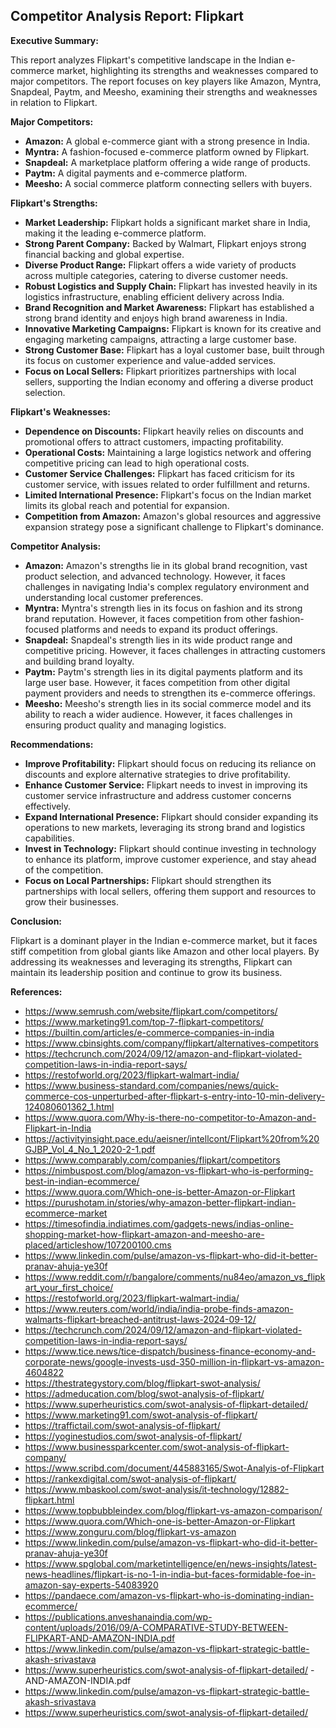 ## Competitor Analysis Report: Flipkart

**Executive Summary:**

This report analyzes Flipkart's competitive landscape in the Indian e-commerce market, highlighting its strengths and weaknesses compared to major competitors. The report focuses on key players like Amazon, Myntra, Snapdeal, Paytm, and Meesho, examining their strengths and weaknesses in relation to Flipkart.

**Major Competitors:**

* **Amazon:** A global e-commerce giant with a strong presence in India.
* **Myntra:** A fashion-focused e-commerce platform owned by Flipkart.
* **Snapdeal:** A marketplace platform offering a wide range of products.
* **Paytm:** A digital payments and e-commerce platform.
* **Meesho:** A social commerce platform connecting sellers with buyers.

**Flipkart's Strengths:**

* **Market Leadership:** Flipkart holds a significant market share in India, making it the leading e-commerce platform.
* **Strong Parent Company:** Backed by Walmart, Flipkart enjoys strong financial backing and global expertise.
* **Diverse Product Range:** Flipkart offers a wide variety of products across multiple categories, catering to diverse customer needs.
* **Robust Logistics and Supply Chain:** Flipkart has invested heavily in its logistics infrastructure, enabling efficient delivery across India.
* **Brand Recognition and Market Awareness:** Flipkart has established a strong brand identity and enjoys high brand awareness in India.
* **Innovative Marketing Campaigns:** Flipkart is known for its creative and engaging marketing campaigns, attracting a large customer base.
* **Strong Customer Base:** Flipkart has a loyal customer base, built through its focus on customer experience and value-added services.
* **Focus on Local Sellers:** Flipkart prioritizes partnerships with local sellers, supporting the Indian economy and offering a diverse product selection.

**Flipkart's Weaknesses:**

* **Dependence on Discounts:** Flipkart heavily relies on discounts and promotional offers to attract customers, impacting profitability.
* **Operational Costs:** Maintaining a large logistics network and offering competitive pricing can lead to high operational costs.
* **Customer Service Challenges:** Flipkart has faced criticism for its customer service, with issues related to order fulfillment and returns.
* **Limited International Presence:** Flipkart's focus on the Indian market limits its global reach and potential for expansion.
* **Competition from Amazon:** Amazon's global resources and aggressive expansion strategy pose a significant challenge to Flipkart's dominance.

**Competitor Analysis:**

* **Amazon:** Amazon's strengths lie in its global brand recognition, vast product selection, and advanced technology. However, it faces challenges in navigating India's complex regulatory environment and understanding local customer preferences.
* **Myntra:** Myntra's strength lies in its focus on fashion and its strong brand reputation. However, it faces competition from other fashion-focused platforms and needs to expand its product offerings.
* **Snapdeal:** Snapdeal's strength lies in its wide product range and competitive pricing. However, it faces challenges in attracting customers and building brand loyalty.
* **Paytm:** Paytm's strength lies in its digital payments platform and its large user base. However, it faces competition from other digital payment providers and needs to strengthen its e-commerce offerings.
* **Meesho:** Meesho's strength lies in its social commerce model and its ability to reach a wider audience. However, it faces challenges in ensuring product quality and managing logistics.

**Recommendations:**

* **Improve Profitability:** Flipkart should focus on reducing its reliance on discounts and explore alternative strategies to drive profitability.
* **Enhance Customer Service:** Flipkart needs to invest in improving its customer service infrastructure and address customer concerns effectively.
* **Expand International Presence:** Flipkart should consider expanding its operations to new markets, leveraging its strong brand and logistics capabilities.
* **Invest in Technology:** Flipkart should continue investing in technology to enhance its platform, improve customer experience, and stay ahead of the competition.
* **Focus on Local Partnerships:** Flipkart should strengthen its partnerships with local sellers, offering them support and resources to grow their businesses.

**Conclusion:**

Flipkart is a dominant player in the Indian e-commerce market, but it faces stiff competition from global giants like Amazon and other local players. By addressing its weaknesses and leveraging its strengths, Flipkart can maintain its leadership position and continue to grow its business.

**References:**

* https://www.semrush.com/website/flipkart.com/competitors/
* https://www.marketing91.com/top-7-flipkart-competitors/
* https://builtin.com/articles/e-commerce-companies-in-india
* https://www.cbinsights.com/company/flipkart/alternatives-competitors
* https://techcrunch.com/2024/09/12/amazon-and-flipkart-violated-competition-laws-in-india-report-says/
* https://restofworld.org/2023/flipkart-walmart-india/
* https://www.business-standard.com/companies/news/quick-commerce-cos-unperturbed-after-flipkart-s-entry-into-10-min-delivery-124080601362_1.html
* https://www.quora.com/Why-is-there-no-competitor-to-Amazon-and-Flipkart-in-India
* https://activityinsight.pace.edu/aeisner/intellcont/Flipkart%20from%20GJBP_Vol_4_No_1_2020-2-1.pdf
* https://www.comparably.com/companies/flipkart/competitors
* https://nimbuspost.com/blog/amazon-vs-flipkart-who-is-performing-best-in-indian-ecommerce/
* https://www.quora.com/Which-one-is-better-Amazon-or-Flipkart
* https://purushotam.in/stories/why-amazon-better-flipkart-indian-ecommerce-market
* https://timesofindia.indiatimes.com/gadgets-news/indias-online-shopping-market-how-flipkart-amazon-and-meesho-are-placed/articleshow/107200100.cms
* https://www.linkedin.com/pulse/amazon-vs-flipkart-who-did-it-better-pranav-ahuja-ye30f
* https://www.reddit.com/r/bangalore/comments/nu84eo/amazon_vs_flipkart_your_first_choice/
* https://restofworld.org/2023/flipkart-walmart-india/
* https://www.reuters.com/world/india/india-probe-finds-amazon-walmarts-flipkart-breached-antitrust-laws-2024-09-12/
* https://techcrunch.com/2024/09/12/amazon-and-flipkart-violated-competition-laws-in-india-report-says/
* https://www.tice.news/tice-dispatch/business-finance-economy-and-corporate-news/google-invests-usd-350-million-in-flipkart-vs-amazon-4604822
* https://thestrategystory.com/blog/flipkart-swot-analysis/
* https://admeducation.com/blog/swot-analysis-of-flipkart/
* https://www.superheuristics.com/swot-analysis-of-flipkart-detailed/
* https://www.marketing91.com/swot-analysis-of-flipkart/
* https://traffictail.com/swot-analysis-of-flipkart/
* https://yoginestudios.com/swot-analysis-of-flipkart/
* https://www.businessparkcenter.com/swot-analysis-of-flipkart-company/
* https://www.scribd.com/document/445883165/Swot-Analyis-of-Flipkart
* https://rankexdigital.com/swot-analysis-of-flipkart/
* https://www.mbaskool.com/swot-analysis/it-technology/12882-flipkart.html
* https://www.topbubbleindex.com/blog/flipkart-vs-amazon-comparison/
* https://www.quora.com/Which-one-is-better-Amazon-or-Flipkart
* https://www.zonguru.com/blog/flipkart-vs-amazon
* https://www.linkedin.com/pulse/amazon-vs-flipkart-who-did-it-better-pranav-ahuja-ye30f
* https://www.spglobal.com/marketintelligence/en/news-insights/latest-news-headlines/flipkart-is-no-1-in-india-but-faces-formidable-foe-in-amazon-say-experts-54083920
* https://pandaece.com/amazon-vs-flipkart-who-is-dominating-indian-ecommerce/
* https://publications.anveshanaindia.com/wp-content/uploads/2016/09/A-COMPARATIVE-STUDY-BETWEEN-FLIPKART-AND-AMAZON-INDIA.pdf
* https://www.linkedin.com/pulse/amazon-vs-flipkart-strategic-battle-akash-srivastava
* https://www.superheuristics.com/swot-analysis-of-flipkart-detailed/
-AND-AMAZON-INDIA.pdf
* https://www.linkedin.com/pulse/amazon-vs-flipkart-strategic-battle-akash-srivastava
* https://www.superheuristics.com/swot-analysis-of-flipkart-detailed/